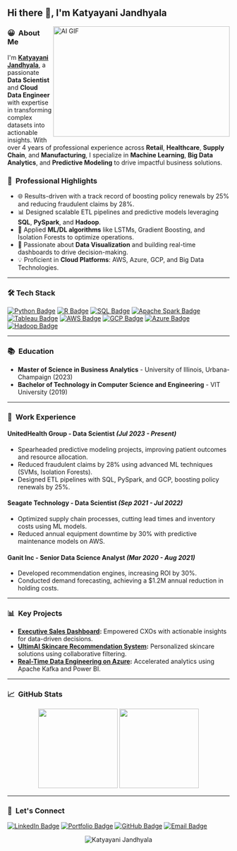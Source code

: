 ## Hi there 👋, I'm Katyayani Jandhyala

<img align="right" alt="AI GIF" height=250 width=400 src="https://user-images.githubusercontent.com/74038190/212749447-bfb7e725-6987-49d9-ae85-2015e3e7cc41.gif"/>

### 😀 &nbsp;About Me
I'm **[Katyayani Jandhyala](https://github.com/Katyayani09)**, a passionate **Data Scientist** and **Cloud Data Engineer** with expertise in transforming complex datasets into actionable insights. With over 4 years of professional experience across **Retail**, **Healthcare**, **Supply Chain**, and **Manufacturing**, I specialize in **Machine Learning**, **Big Data Analytics**, and **Predictive Modeling** to drive impactful business solutions.

### 🚀 &nbsp;Professional Highlights
- 🌐 Results-driven with a track record of boosting policy renewals by 25% and reducing fraudulent claims by 28%.
- 📊 Designed scalable ETL pipelines and predictive models leveraging **SQL**, **PySpark**, and **Hadoop**.
- 🤖 Applied **ML/DL algorithms** like LSTMs, Gradient Boosting, and Isolation Forests to optimize operations.
- 🧠 Passionate about **Data Visualization** and building real-time dashboards to drive decision-making.
- 💡 Proficient in **Cloud Platforms**: AWS, Azure, GCP, and Big Data Technologies.

---

### 🛠️ Tech Stack

[![Python Badge](https://img.shields.io/badge/Python-FFD43B?style=for-the-badge&logo=python&logoColor=darkgreen)](https://www.python.org/) 
[![R Badge](https://img.shields.io/badge/R-276DC3?style=for-the-badge&logo=r&logoColor=white)](https://www.r-project.org/)
[![SQL Badge](https://img.shields.io/badge/SQL-336791?style=for-the-badge&logo=postgresql&logoColor=white)](https://www.postgresql.org/)
[![Apache Spark Badge](https://img.shields.io/badge/Apache%20Spark-E25A1C?style=for-the-badge&logo=apachespark&logoColor=white)](https://spark.apache.org/)
[![Tableau Badge](https://img.shields.io/badge/Tableau-E97627?style=for-the-badge&logo=tableau&logoColor=white)](https://www.tableau.com/)
[![AWS Badge](https://img.shields.io/badge/AWS-232F3E?style=for-the-badge&logo=amazonaws&logoColor=white)](https://aws.amazon.com/)
[![GCP Badge](https://img.shields.io/badge/GCP-4285F4?style=for-the-badge&logo=googlecloud&logoColor=white)](https://cloud.google.com/)
[![Azure Badge](https://img.shields.io/badge/Azure-0078D4?style=for-the-badge&logo=microsoftazure&logoColor=white)](https://azure.microsoft.com/)
[![Hadoop Badge](https://img.shields.io/badge/Hadoop-66CCFF?style=for-the-badge&logo=apachehadoop&logoColor=black)](https://hadoop.apache.org/)

---

### 📚 &nbsp;Education
- **Master of Science in Business Analytics** - University of Illinois, Urbana-Champaign (2023)
- **Bachelor of Technology in Computer Science and Engineering** - VIT University (2019)

---

### 💼 &nbsp;Work Experience

#### **UnitedHealth Group** - Data Scientist *(Jul 2023 - Present)*
- Spearheaded predictive modeling projects, improving patient outcomes and resource allocation.
- Reduced fraudulent claims by 28% using advanced ML techniques (SVMs, Isolation Forests).
- Designed ETL pipelines with SQL, PySpark, and GCP, boosting policy renewals by 25%.

#### **Seagate Technology** - Data Scientist *(Sep 2021 - Jul 2022)*
- Optimized supply chain processes, cutting lead times and inventory costs using ML models.
- Reduced annual equipment downtime by 30% with predictive maintenance models on AWS.

#### **Ganit Inc** - Senior Data Science Analyst *(Mar 2020 - Aug 2021)*
- Developed recommendation engines, increasing ROI by 30%.
- Conducted demand forecasting, achieving a $1.2M annual reduction in holding costs.

---

### 📊 &nbsp;Key Projects

- **[Executive Sales Dashboard](https://public.tableau.com/app/profile/katyayani.jandhyala/viz/ExecutiveSalesDashboard_17002804815570/ExecutiveOverview):** Empowered CXOs with actionable insights for data-driven decisions.
- **[UltimAI Skincare Recommendation System](https://ultimaipage.streamlit.app/):** Personalized skincare solutions using collaborative filtering.
- **[Real-Time Data Engineering on Azure](https://github.com/Katyayani09/azure-data-engineering-projects):** Accelerated analytics using Apache Kafka and Power BI.

---

### 📈 &nbsp;GitHub Stats

<p align="center">
  <img height="180em" src="https://github-readme-stats.vercel.app/api?username=Katyayani09&show_icons=true&theme=radical"/>
  <img height="180em" src="https://github-readme-stats.vercel.app/api/top-langs/?username=Katyayani09&theme=radical&hide_border=true&langs_count=10&layout=compact"/>
</p>

---

### 🤝 &nbsp;Let's Connect
[![LinkedIn Badge](https://img.shields.io/badge/-LinkedIn-blue?style=for-the-badge&logo=Linkedin&logoColor=white)](https://www.linkedin.com/in/katyayanijs/)
[![Portfolio Badge](https://img.shields.io/badge/Portfolio-00C0C0?style=for-the-badge)](https://katyayani.vercel.app/)
[![GitHub Badge](https://img.shields.io/badge/GitHub-100000?style=for-the-badge&logo=github&logoColor=white)](https://github.com/Katyayani09)
[![Email Badge](https://img.shields.io/badge/Email-D14836?style=for-the-badge&logo=gmail&logoColor=white)](mailto:katyayanij.js@gmail.com)

<p align="center">
  <img src="https://komarev.com/ghpvc/?username=Katyayani09&label=Profile%20views&color=0e75b6&style=flat" alt="Katyayani Jandhyala" />
</p>
